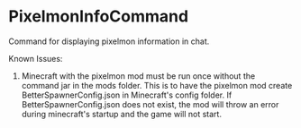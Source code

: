 # PixelmonInfoCommand
Command for displaying pixelmon information in chat.

Known Issues:
1) Minecraft with the pixelmon mod must be run once without the command jar in the mods folder. This is to have the pixelmon mod create BetterSpawnerConfig.json in Minecraft's config folder. If BetterSpawnerConfig.json does not exist, the mod will throw an error during minecraft's startup and the game will not start.
